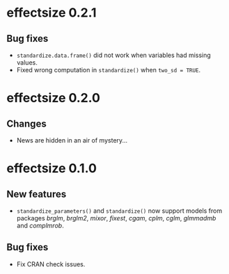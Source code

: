 # effectsize 0.2.1

## Bug fixes

- `standardize.data.frame()` did not work when variables had missing values.
- Fixed wrong computation in `standardize()` when `two_sd = TRUE`.

# effectsize 0.2.0

## Changes

- News are hidden in an air of mystery...

# effectsize 0.1.0

## New features

- `standardize_parameters()` and `standardize()` now support models from packages *brglm*, *brglm2*, *mixor*, *fixest*, *cgam*, *cplm*, *cglm*, *glmmadmb* and *complmrob*.

## Bug fixes

- Fix CRAN check issues.